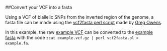 ##Convert your VCF into a fasta

Using a VCF of biallelic SNPs from the inverted region of the genome, a fasta file can be made using the [vcf2fasta perl script](https://github.com/katlande/Helianthus_Inversions_Dating/blob/master/vcf_to_fasta/vcf2fasta.pl) made by [Greg Owens](https://github.com/owensgl/wild_gwas_2018/blob/master/perl_tools/vcf2fasta_basic.pl). 


In this example, the raw [example VCF](https://github.com/katlande/Helianthus_Inversions_Dating/blob/master/vcf_to_fasta/example.vcf) can be converted to the [example fasta](https://github.com/katlande/Helianthus_Inversions_Dating/blob/master/vcf_to_fasta/example.fa) with the code `zcat example.vcf.gz | perl vcf2fasta.pl > example.fa`.
